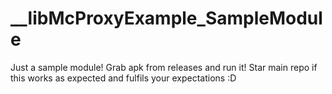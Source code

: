 # __libMcProxyExample_SampleModule

Just a sample module! Grab apk from releases and run it!
Star main repo if this works as expected and fulfils your expectations :D
